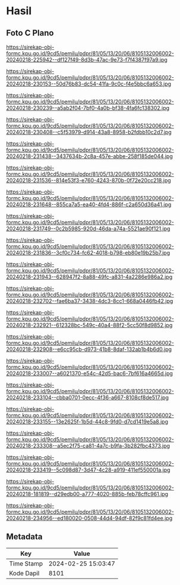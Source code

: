 # Hasil

## Foto C Plano

https://sirekap-obj-formc.kpu.go.id/9cd5/pemilu/pdpr/81/05/13/20/06/8105132006002-20240218-225942--df127f49-8d3b-47ac-9e73-f7f4387f97a9.jpg

https://sirekap-obj-formc.kpu.go.id/9cd5/pemilu/pdpr/81/05/13/20/06/8105132006002-20240218-230153--50d76b83-dc54-41fa-9c0c-f4e5bbc6a653.jpg

https://sirekap-obj-formc.kpu.go.id/9cd5/pemilu/pdpr/81/05/13/20/06/8105132006002-20240218-230239--a5ab2f04-7bf0-4a0b-bf38-4fa6fc138302.jpg

https://sirekap-obj-formc.kpu.go.id/9cd5/pemilu/pdpr/81/05/13/20/06/8105132006002-20240218-230408--c5f53979-d914-43a8-8958-b2fdbb10c2d7.jpg

https://sirekap-obj-formc.kpu.go.id/9cd5/pemilu/pdpr/81/05/13/20/06/8105132006002-20240218-231438--3437634b-2c8a-457e-abbe-258f185de044.jpg

https://sirekap-obj-formc.kpu.go.id/9cd5/pemilu/pdpr/81/05/13/20/06/8105132006002-20240218-231536--814e53f3-e760-4243-870b-0f72e20cc218.jpg

https://sirekap-obj-formc.kpu.go.id/9cd5/pemilu/pdpr/81/05/13/20/06/8105132006002-20240218-231648--855ca7a5-ea40-4fd4-886f-c2a650d36a41.jpg

https://sirekap-obj-formc.kpu.go.id/9cd5/pemilu/pdpr/81/05/13/20/06/8105132006002-20240218-231749--0c2b5985-920d-46da-a74a-5521ae90f121.jpg

https://sirekap-obj-formc.kpu.go.id/9cd5/pemilu/pdpr/81/05/13/20/06/8105132006002-20240218-231836--3cf0c734-fc62-4018-b798-eb80e19b25b7.jpg

https://sirekap-obj-formc.kpu.go.id/9cd5/pemilu/pdpr/81/05/13/20/06/8105132006002-20240218-231943--628947f2-8a88-49fc-a831-4a2286e986a2.jpg

https://sirekap-obj-formc.kpu.go.id/9cd5/pemilu/pdpr/81/05/13/20/06/8105132006002-20240218-232702--fae6ba37-3438-4dc3-8cc1-668a0446fb42.jpg

https://sirekap-obj-formc.kpu.go.id/9cd5/pemilu/pdpr/81/05/13/20/06/8105132006002-20240218-232921--612328bc-549c-40a4-88f2-5cc50f8d9852.jpg

https://sirekap-obj-formc.kpu.go.id/9cd5/pemilu/pdpr/81/05/13/20/06/8105132006002-20240218-232908--e6cc95cb-d973-41b8-8daf-132ab1b4b6d0.jpg

https://sirekap-obj-formc.kpu.go.id/9cd5/pemilu/pdpr/81/05/13/20/06/8105132006002-20240218-233007--a6021370-e54c-42d5-bac6-7bf616a4665d.jpg

https://sirekap-obj-formc.kpu.go.id/9cd5/pemilu/pdpr/81/05/13/20/06/8105132006002-20240218-233104--cbba0701-0ecc-4f36-a667-8108cf8de517.jpg

https://sirekap-obj-formc.kpu.go.id/9cd5/pemilu/pdpr/81/05/13/20/06/8105132006002-20240218-233155--13e2625f-1b5d-44c8-9fd0-d7cd1419e5a8.jpg

https://sirekap-obj-formc.kpu.go.id/9cd5/pemilu/pdpr/81/05/13/20/06/8105132006002-20240218-233308--a5ec2f75-ca81-4a7c-b9fa-3b282fbc4373.jpg

https://sirekap-obj-formc.kpu.go.id/9cd5/pemilu/pdpr/81/05/13/20/06/8105132006002-20240218-233419--5c098d87-3d47-4c28-a919-411ef550001a.jpg

https://sirekap-obj-formc.kpu.go.id/9cd5/pemilu/pdpr/81/05/13/20/06/8105132006002-20240218-181819--d29edb00-a777-4020-885b-feb78cffc961.jpg

https://sirekap-obj-formc.kpu.go.id/9cd5/pemilu/pdpr/81/05/13/20/06/8105132006002-20240218-234956--ed180020-0508-44d4-94df-82f9c81fd4ee.jpg


## Metadata

| Key        | Value               |
| ---------- | ------------------- |
| Time Stamp | 2024-02-25 15:03:47 |
| Kode Dapil | 8101                |



